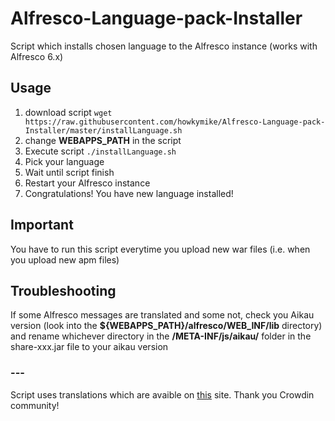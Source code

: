 # Alfresco-Language-pack-Installer
Script which installs chosen language to the Alfresco instance (works with Alfresco 6.x)

## Usage
1) download script `wget https://raw.githubusercontent.com/howkymike/Alfresco-Language-pack-Installer/master/installLanguage.sh`
2) change **WEBAPPS_PATH** in the script
3) Execute script `./installLanguage.sh`
4) Pick your language
5) Wait until script finish
6) Restart your Alfresco instance
7) Congratulations! You have new language installed!

##  Important
You have to run this script everytime you upload new war files (i.e. when you upload new apm files) 

## Troubleshooting
If some Alfresco messages are translated and some not, check you Aikau version
(look into the **${WEBAPPS_PATH}/alfresco/WEB_INF/lib** directory)
and rename whichever directory in the **/META-INF/js/aikau/** folder in the share-xxx.jar file to your aikau version

### ---
Script uses translations which are avaible on [this](http://alf-trans.ossportal.org/) site. Thank you Crowdin community!
